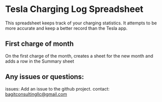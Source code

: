 # Tesla Charging Log Spreadsheet
This spreadsheet keeps track of your charging statistics. 
It attempts to be more accurate and keep a better record than the Tesla app.

## First charge of month
On the first charge of the month, creates a sheet for the new month and adds a 
row in the Summary sheet

## Any issues or questions:
issues: Add an issue to the github project.
contact: bagitconsultingllc@gmail.com
